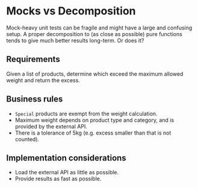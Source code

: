 # Mocks vs Decomposition

Mock-heavy unit tests can be fragile and might have a large and confusing setup. A proper decomposition to (as close as possible) pure functions tends to give much better results long-term. Or does it?

## Requirements
Given a list of products, determine which exceed the maximum allowed weight and return the excess.

## Business rules
* `Special` products are exempt from the weight calculation.
* Maximum weight depends on product type and category, and is provided by the external API.
* There is a tolerance of 5kg (e.g. excess smaller than that is not counted).

## Implementation considerations
* Load the external API as little as possible.
* Provide results as fast as possible.